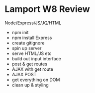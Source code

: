 Lamport W8 Review
===

Node/Express/JS/JQ/HTML

- npm init
- npm install Express
- create gitignore
- spin up server
- serve HTML/JS etc
- build out input interface
- post & get routes
- AJAX with get route
- AJAX POST
- get everything on DOM
- clean up & styling